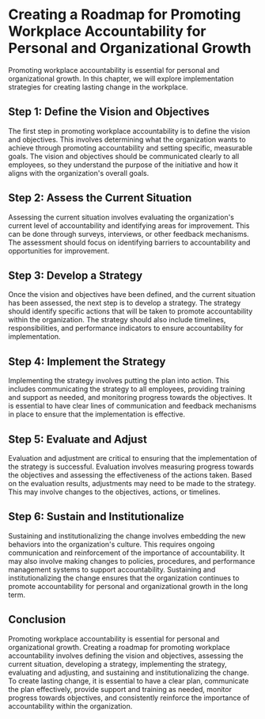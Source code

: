 Creating a Roadmap for Promoting Workplace Accountability for Personal and Organizational Growth
==========================================================================================================================================================

Promoting workplace accountability is essential for personal and organizational growth. In this chapter, we will explore implementation strategies for creating lasting change in the workplace.

Step 1: Define the Vision and Objectives
----------------------------------------

The first step in promoting workplace accountability is to define the vision and objectives. This involves determining what the organization wants to achieve through promoting accountability and setting specific, measurable goals. The vision and objectives should be communicated clearly to all employees, so they understand the purpose of the initiative and how it aligns with the organization's overall goals.

Step 2: Assess the Current Situation
------------------------------------

Assessing the current situation involves evaluating the organization's current level of accountability and identifying areas for improvement. This can be done through surveys, interviews, or other feedback mechanisms. The assessment should focus on identifying barriers to accountability and opportunities for improvement.

Step 3: Develop a Strategy
--------------------------

Once the vision and objectives have been defined, and the current situation has been assessed, the next step is to develop a strategy. The strategy should identify specific actions that will be taken to promote accountability within the organization. The strategy should also include timelines, responsibilities, and performance indicators to ensure accountability for implementation.

Step 4: Implement the Strategy
------------------------------

Implementing the strategy involves putting the plan into action. This includes communicating the strategy to all employees, providing training and support as needed, and monitoring progress towards the objectives. It is essential to have clear lines of communication and feedback mechanisms in place to ensure that the implementation is effective.

Step 5: Evaluate and Adjust
---------------------------

Evaluation and adjustment are critical to ensuring that the implementation of the strategy is successful. Evaluation involves measuring progress towards the objectives and assessing the effectiveness of the actions taken. Based on the evaluation results, adjustments may need to be made to the strategy. This may involve changes to the objectives, actions, or timelines.

Step 6: Sustain and Institutionalize
------------------------------------

Sustaining and institutionalizing the change involves embedding the new behaviors into the organization's culture. This requires ongoing communication and reinforcement of the importance of accountability. It may also involve making changes to policies, procedures, and performance management systems to support accountability. Sustaining and institutionalizing the change ensures that the organization continues to promote accountability for personal and organizational growth in the long term.

Conclusion
----------

Promoting workplace accountability is essential for personal and organizational growth. Creating a roadmap for promoting workplace accountability involves defining the vision and objectives, assessing the current situation, developing a strategy, implementing the strategy, evaluating and adjusting, and sustaining and institutionalizing the change. To create lasting change, it is essential to have a clear plan, communicate the plan effectively, provide support and training as needed, monitor progress towards objectives, and consistently reinforce the importance of accountability within the organization.
